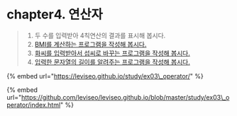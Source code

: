 # chapter4. 연산자

> 1. 두 수를 입력받아 4칙연산의 결과를 표시해 봅시다.
> 2. [BMI를 계산하는 프로그램을 작성해 봅시다.](../../freeform-project/freeform-project/bmi.md)
> 3. [화씨를 입력받아서 섭씨로 바꾸는 프로그램을 작성해 봅시다.](../../freeform-project/freeform-project/undefined.md)
> 4. [입력한 문자열의 길이를 알려주는 프로그램을 작성해 봅시다.](../../freeform-project/freeform-project/undefined-2.md)

{% embed url="https://leviseo.github.io/study/ex03\_operator/" %}

{% embed url="https://github.com/leviseo/leviseo.github.io/blob/master/study/ex03\_operator/index.html" %}



